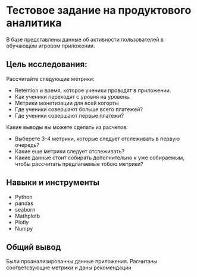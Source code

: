 # **Тестовое задание на продуктового аналитика**

В базе представлены данные об активности пользователей в обучающем игровом приложении.

## **Цель исследования:**

Рассчитайте следующие метрики:
- Retention и время, которое ученики проводят в приложении.
- Как ученики переходят с уровня на уровень.
- Метрики монетизации для всей когорты
- Где ученики совершают больше всего платежей?
- Где ученики совершают первые платежи?

Какие выводы вы можете сделать из расчетов:
- Выберете 3-4 метрики, которые следует отслеживать в первую очередь?
- Какие еще метрики следует отслеживать?
- Какие данные стоит собирать дополнительно к уже собираемым, чтобы рассчитать предлагаемые тобою метрики?
## **Навыки и инструменты**  
- Python
- pandas
- seaborn
- Mathplotb
- Plotly
- Numpy

## **Общий вывод** 
Были проанализированны данные приложения. Расчитаны соответсвующие метрики и даны рекомендации
